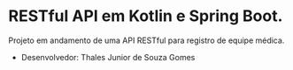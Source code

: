 # RESTful API em Kotlin e Spring Boot.
Projeto em andamento de uma API RESTful para registro de equipe médica.
- Desenvolvedor: Thales Junior de Souza Gomes
